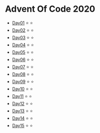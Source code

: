 # Advent Of Code 2020

* [Day01](./day1/index.js) :star: :star:
* [Day02](./day2/index.js) :star: :star:
* [Day03](./day3/index.js) :star: :star:
* [Day04](./day4/index.js) :star: :star:
* [Day05](./day5/index.js) :star: :star:
* [Day06](./day6/index.js) :star: :star:
* [Day07](./day7/index.js) :star: :star:
* [Day08](./day8/index.js) :star: :star:
* [Day09](./day9/index.js) :star: :star:
* [Day10](./day10/index.js) :star: :star:
* [Day11](./day11/index.js) :star: :star:
* [Day12](./day12/index.js) :star: :star:
* [Day13](./day13/index.js) :star: :star:
* [Day14](./day14/index.js) :star: :star:
* [Day15](./day15/index.js) :star: :star: